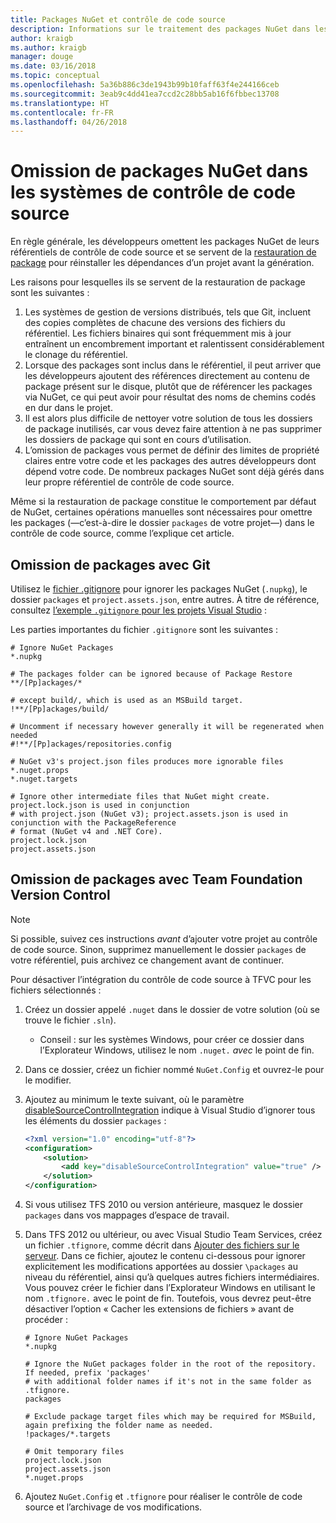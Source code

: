 ```yaml
---
title: Packages NuGet et contrôle de code source
description: Informations sur le traitement des packages NuGet dans les systèmes de contrôle de code source et de gestion de versions, et sur l’omission de packages avec git et TFVC.
author: kraigb
ms.author: kraigb
manager: douge
ms.date: 03/16/2018
ms.topic: conceptual
ms.openlocfilehash: 5a36b886c3de1943b99b10faff63f4e244166ceb
ms.sourcegitcommit: 3eab9c4dd41ea7ccd2c28bb5ab16f6fbbec13708
ms.translationtype: HT
ms.contentlocale: fr-FR
ms.lasthandoff: 04/26/2018
---
```

# <a name="omitting-nuget-packages-in-source-control-systems"></a>Omission de packages NuGet dans les systèmes de contrôle de code source

En règle générale, les développeurs omettent les packages NuGet de leurs référentiels de contrôle de code source et se servent de la [restauration de package](package-restore.md) pour réinstaller les dépendances d’un projet avant la génération.

Les raisons pour lesquelles ils se servent de la restauration de package sont les suivantes :

1. Les systèmes de gestion de versions distribués, tels que Git, incluent des copies complètes de chacune des versions des fichiers du référentiel. Les fichiers binaires qui sont fréquemment mis à jour entraînent un encombrement important et ralentissent considérablement le clonage du référentiel.
1. Lorsque des packages sont inclus dans le référentiel, il peut arriver que les développeurs ajoutent des références directement au contenu de package présent sur le disque, plutôt que de référencer les packages via NuGet, ce qui peut avoir pour résultat des noms de chemins codés en dur dans le projet.
1. Il est alors plus difficile de nettoyer votre solution de tous les dossiers de package inutilisés, car vous devez faire attention à ne pas supprimer les dossiers de package qui sont en cours d’utilisation.
1. L’omission de packages vous permet de définir des limites de propriété claires entre votre code et les packages des autres développeurs dont dépend votre code. De nombreux packages NuGet sont déjà gérés dans leur propre référentiel de contrôle de code source.

Même si la restauration de package constitue le comportement par défaut de NuGet, certaines opérations manuelles sont nécessaires pour omettre les packages (&mdash;c’est-à-dire le dossier `packages` de votre projet&mdash;) dans le contrôle de code source, comme l’explique cet article.

## <a name="omitting-packages-with-git"></a>Omission de packages avec Git

Utilisez le [fichier .gitignore](https://git-scm.com/docs/gitignore) pour ignorer les packages NuGet (`.nupkg`), le dossier `packages` et `project.assets.json`, entre autres. À titre de référence, consultez [l’exemple `.gitignore` pour les projets Visual Studio](https://github.com/github/gitignore/blob/master/VisualStudio.gitignore) :

Les parties importantes du fichier `.gitignore` sont les suivantes :

```gitignore
# Ignore NuGet Packages
*.nupkg

# The packages folder can be ignored because of Package Restore
**/[Pp]ackages/*

# except build/, which is used as an MSBuild target.
!**/[Pp]ackages/build/

# Uncomment if necessary however generally it will be regenerated when needed
#!**/[Pp]ackages/repositories.config

# NuGet v3's project.json files produces more ignorable files
*.nuget.props
*.nuget.targets

# Ignore other intermediate files that NuGet might create. project.lock.json is used in conjunction
# with project.json (NuGet v3); project.assets.json is used in conjunction with the PackageReference
# format (NuGet v4 and .NET Core).
project.lock.json
project.assets.json
```

## <a name="omitting-packages-with-team-foundation-version-control"></a>Omission de packages avec Team Foundation Version Control

> [!Note]
> Si possible, suivez ces instructions *avant* d’ajouter votre projet au contrôle de code source. Sinon, supprimez manuellement le dossier `packages` de votre référentiel, puis archivez ce changement avant de continuer.

Pour désactiver l’intégration du contrôle de code source à TFVC pour les fichiers sélectionnés :

1. Créez un dossier appelé `.nuget` dans le dossier de votre solution (où se trouve le fichier `.sln`).
    - Conseil : sur les systèmes Windows, pour créer ce dossier dans l’Explorateur Windows, utilisez le nom `.nuget.` *avec* le point de fin.

1. Dans ce dossier, créez un fichier nommé `NuGet.Config` et ouvrez-le pour le modifier.

1. Ajoutez au minimum le texte suivant, où le paramètre [disableSourceControlIntegration](../reference/nuget-config-file.md#solution-section) indique à Visual Studio d’ignorer tous les éléments du dossier `packages` :

   ```xml
   <?xml version="1.0" encoding="utf-8"?>
   <configuration>
       <solution>
           <add key="disableSourceControlIntegration" value="true" />
       </solution>
   </configuration>
   ```

1. Si vous utilisez TFS 2010 ou version antérieure, masquez le dossier `packages` dans vos mappages d’espace de travail.

1. Dans TFS 2012 ou ultérieur, ou avec Visual Studio Team Services, créez un fichier `.tfignore`, comme décrit dans [Ajouter des fichiers sur le serveur](https://www.visualstudio.com/en-us/docs/tfvc/add-files-server#tfignore). Dans ce fichier, ajoutez le contenu ci-dessous pour ignorer explicitement les modifications apportées au dossier `\packages` au niveau du référentiel, ainsi qu’à quelques autres fichiers intermédiaires. Vous pouvez créer le fichier dans l’Explorateur Windows en utilisant le nom `.tfignore.` avec le point de fin. Toutefois, vous devrez peut-être désactiver l’option « Cacher les extensions de fichiers » avant de procéder :

   ```cli
   # Ignore NuGet Packages
   *.nupkg

   # Ignore the NuGet packages folder in the root of the repository. If needed, prefix 'packages'
   # with additional folder names if it's not in the same folder as .tfignore.   
   packages

   # Exclude package target files which may be required for MSBuild, again prefixing the folder name as needed.
   !packages/*.targets

   # Omit temporary files
   project.lock.json
   project.assets.json
   *.nuget.props
   ```

1. Ajoutez `NuGet.Config` et `.tfignore` pour réaliser le contrôle de code source et l’archivage de vos modifications.
